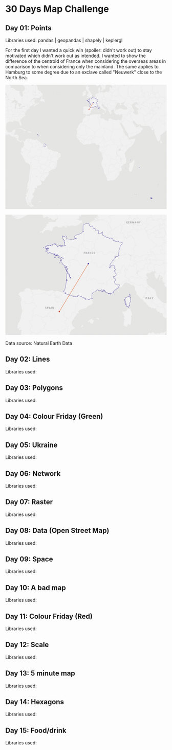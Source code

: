 ﻿# 30 Days Map Challenge

## Day 01: Points
Libraries used: pandas | geopandas | shapely | keplergl

For the first day I wanted a quick win (spoiler: didn't work out) to stay motivated which didn't work out as intended. I wanted to show the difference of the centroid of France when considering the overseas areas in comparison to when considering only the mainland. The same applies to Hamburg to some degree due to an exclave called "Neuwerk" close to the North Sea.


<p align="center">
  <img src="./Day01/Day01_Points.png"/>
</p>

<p align="center">
  <img src="./Day01/Day01_Points_Closeup.png"/>
</p>

Data source: Natural Earth Data

## Day 02: Lines
Libraries used: 

## Day 03: Polygons
Libraries used: 

## Day 04: Colour Friday (Green)
Libraries used: 

## Day 05: Ukraine
Libraries used: 

## Day 06: Network
Libraries used: 

## Day 07: Raster
Libraries used: 

## Day 08: Data (Open Street Map)
Libraries used: 

## Day 09: Space
Libraries used: 

## Day 10: A bad map
Libraries used: 

## Day 11: Colour Friday (Red)
Libraries used: 

## Day 12: Scale
Libraries used: 

## Day 13: 5 minute map
Libraries used: 

## Day 14: Hexagons
Libraries used: 

## Day 15: Food/drink
Libraries used: 
